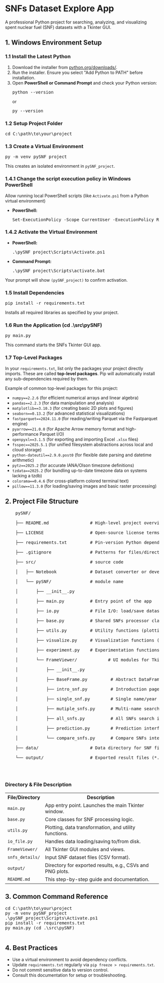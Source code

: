 <body>
  <h1>SNFs Dataset Explore App</h1>
  <p>A professional Python project for searching, analyzing, and visualizing spent nuclear fuel (SNF) datasets with a Tkinter GUI.</p>

  <h2>1. Windows Environment Setup</h2>

  <h3>1.1 Install the Latest Python</h3>
  <ol>
    <li>Download the installer from <a href="https://www.python.org/downloads/" target="_blank">python.org/downloads/</a>.</li>
    <li>Run the installer. <span class="highlight">Ensure you select "Add Python to PATH"</span> before installation.</li>
    <li>Open <b>PowerShell or Command Prompt</b> and check your Python version:
      <pre>python --version</pre>
      or
      <pre>py --version</pre>
    </li>
  </ol>

  <h3>1.2 Setup Project Folder</h3>
  <pre>cd C:\path\to\your\project</pre>

  <h3>1.3 Create a Virtual Environment</h3>
  <pre>py -m venv pySNF_project</pre>
  <p>This creates an isolated environment in <code>pySNF_project</code>.</p>

  <h3>1.4.1 Change the script execution policy in Windows PowerShell</h3>
  <p> Allow running local PowerShell scripts (like <code>Activate.ps1</code> from a Python virtual environment)</p>
  <ul>
    <li><b>PowerShell:</b>
      <pre>Set-ExecutionPolicy -Scope CurrentUser -ExecutionPolicy RemoteSigned</pre>
    </li>
  </ul>
  <h3>1.4.2 Activate the Virtual Environment</h3>
  <ul>
    <li><b>PowerShell:</b>
      <pre>.\pySNF_project\Scripts\Activate.ps1</pre>
    </li>
    <li><b>Command Prompt:</b>
      <pre>.\pySNF_project\Scripts\activate.bat</pre>
    </li>
  </ul>
  <p>Your prompt will show <code>(pySNF_project)</code> to confirm activation.</p>

  <h3>1.5 Install Dependencies</h3>
  <pre>pip install -r requirements.txt</pre>
  <p>Installs all required libraries as specified by your project.</p>

  <h3>1.6 Run the Application (cd .\src\pySNF)</h3>
  <pre>py main.py</pre>
  <p>This command starts the SNFs Tkinter GUI app.</p>

  <h3>1.7 Top-Level Packages</h3>
  <p>In your <code>requirements.txt</code>, list only the packages your project directly imports. These are called <strong>top-level packages</strong>. Pip will automatically install any sub-dependencies required by them.</p>
  <p>Example of common top-level packages for this project:</p>
  <ul>
    <li><code>numpy==2.2.6</code> (for efficient numerical arrays and linear algebra)</li>
    <li><code>pandas==2.2.3</code> (for data manipulation and analysis)</li>
    <li><code>matplotlib==3.10.3</code> (for creating basic 2D plots and figures)</li>
    <li><code>seaborn==0.13.2</code> (for advanced statistical visualizations)</li>
    <li><code>fastparquet==2024.11.0</code> (for reading/writing Parquet via the Fastparquet engine)</li>
    <li><code>pyarrow==21.0.0</code> (for Apache Arrow memory format and high-performance Parquet I/O)</li>
    <li><code>openpyxl==3.1.5</code> (for exporting and importing Excel <code>.xlsx</code> files)</li>
    <li><code>fsspec==2025.5.1</code> (for unified filesystem abstractions across local and cloud storage)</li>
    <li><code>python-dateutil==2.9.0.post0</code> (for flexible date parsing and datetime arithmetic)</li>
    <li><code>pytz==2025.2</code> (for accurate IANA/Olson timezone definitions)</li>
    <li><code>tzdata==2025.2</code> (for bundling up-to-date timezone data on systems lacking a tzdb)</li>
    <li><code>colorama==0.4.6</code> (for cross-platform colored terminal text)</li>
    <li><code>pillow==11.3.0</code> (for loading/saving images and basic raster processing)</li>
  </ul>

  <h2>2. Project File Structure</h2>
  <pre class="structure">
    pySNF/<br>
    ├── README.md                # High‑level project overview, installation steps, and usage examples<br>  
    ├── LICENSE                  # Open‑source license terms (Apache 2.0)<br>  
    ├── requirements.txt         # Pin‑version Python dependencies for pip installation<br>  
    ├── .gitignore               # Patterns for files/directories to exclude from Git<br>  
    ├── src/                     # source code<br>
    │   ├── Notebook             # Dataset converter or developing project<br>
    │   └── pySNF/               # module name<br>
    │       ├── __init__.py      <br>
    │       ├── main.py          # Entry point of the app<br>
    │       ├── io.py            # File I/O: load/save datasets<br>
    │       ├── base.py          # Shared SNFs processor classes<br>
    │       ├── utils.py         # Utility functions (plotting, conversion, etc.)<br>
    │       ├── visualize.py     # Visualization functions (e.g., plotting)<br>
    │       ├── experiment.py    # Experimentation functions (e.g., testing)<br>
    │       └── FrameViewer/            # UI modules for Tkinter<br>
    │           ├── __init__.py         <br>
    │           ├── BaseFrame.py         # Abstract DataFrame viewer<br>
    │           ├── intro_snf.py         # Introduction page<br>
    │           ├── single_snf.py        # Single name/year search<br>
    │           ├── mutiple_snfs.py      # Multi-name search interface<br>
    │           ├── all_snfs.py          # All SNFs search interface<br>
    │           ├── prediction.py        # Prediction interface<br>
    │           └── compare_snfs.py      # Compare SNFs interface<br>
    ├── data/                    # Data directory for SNF files (*.csv)<br>
    └── output/                  # Exported result files (*.csv, *.png)<br>

  </pre>

  <h3>Directory & File Description</h3>
  <table class="desc-table">
    <tr><th>File/Directory</th><th>Description</th></tr>
    <tr><td><code>main.py</code></td><td>App entry point. Launches the main Tkinter window.</td></tr>
    <tr><td><code>base.py</code></td><td>Core classes for SNF processing logic.</td></tr>
    <tr><td><code>utils.py</code></td><td>Plotting, data transformation, and utility functions.</td></tr>
    <tr><td><code>io_file.py</code></td><td>Handles data loading/saving to/from disk.</td></tr>
    <tr><td><code>FrameViewer/</code></td><td>All Tkinter GUI modules and views.</td></tr>
    <tr><td><code>snfs_details/</code></td><td>Input SNF dataset files (CSV format).</td></tr>
    <tr><td><code>output/</code></td><td>Directory for exported results, e.g., CSVs and PNG plots.</td></tr>
    <tr><td><code>README.md</code></td><td>This step-by-step guide and documentation.</td></tr>
  </table>

  <h2>3. Common Command Reference</h2>
  <pre>
cd C:\path\to\your\project
py -m venv pySNF_project
.\pySNF_project\Scripts\Activate.ps1
pip install -r requirements.txt
py main.py (cd .\src\pySNF)
  </pre>

  <h2>4. Best Practices</h2>
  <ul>
    <li>Use a virtual environment to avoid dependency conflicts.</li>
    <li>Update <code>requirements.txt</code> regularly via <code>pip freeze &gt; requirements.txt</code>.</li>
    <li>Do not commit sensitive data to version control.</li>
    <li>Consult this documentation for setup or troubleshooting.</li>
  </ul>
</body>